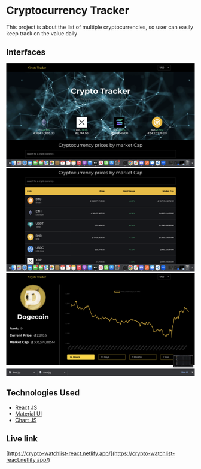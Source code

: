 # Cryptocurrency Tracker 

This project is about the list of multiple cryptocurrencies, so user can easily keep track on the value daily

## Interfaces
![](public/screenshot/pic1.png)
![](public/screenshot/pic2.png)
![](public/screenshot/pic3.png)

## Technologies Used
- [React JS](https://reactjs.org/)
- [Material UI](https://v4.mui.com/)
- [Chart JS](https://reactchartjs.github.io/react-chartjs-2/#/)

## Live link

[https://crypto-watchlist-react.netlify.app/](https://crypto-watchlist-react.netlify.app/)




